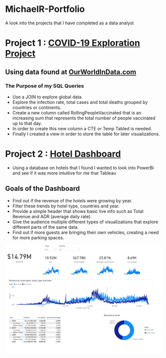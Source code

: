 # MichaelR-Portfolio 
A look into the projects that I have completed as a data analyst

# Project 1 : [COVID-19 Exploration Project](https://github.com/MichaelR98/Covid-Portfolio-Project)
## Using data found at [OurWorldInData.com](https://ourworldindata.org/covid-deaths)
### The Purpose of my SQL Queries
* Use a JOIN to explore global data.
* Explore the infection rate, total cases and total deaths grouped by countries or continents.
* Create a new column called RollingPeopleVaccinated that is an increasing sum that represents the total number of people vaccinated up to that day.
* In order to create this new column a CTE or Temp Tabled is needed.
* Finally I created a view in order to store the table for later visualizations.



# Project 2 : [Hotel Dashboard](https://github.com/MichaelR98/Hotel-Project)
* Using a database on hotels that I found I wanted to look into PowerBi and see if it was more intuitive for me that Tableau

## Goals of the Dashboard
* Find out if the revenue of the hotels were growing by year. 
* Filter these trends by hotel type, countries and year.
* Provide a simple header that shows basic live info such as Total Revenue and ADR (average daily rate).
* Give the audience multiple different types of visualizations that explore different parts of the same data.
* Find out if more guests are bringing their own vehicles, creating a need for more parking spaces.

![alt text](images/image_2021-07-20_120801.png)

